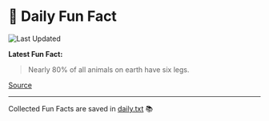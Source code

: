 # 🌟 Daily Fun Fact

![Last Updated](https://img.shields.io/badge/Last_Updated-2025_06_26-blue?style=flat-square)

**Latest Fun Fact:**

> Nearly 80% of all animals on earth have six legs.

[Source](http://www.djtech.net/humor/useless_facts.htm)

---

Collected Fun Facts are saved in [daily.txt](daily.txt) 📚
